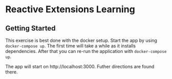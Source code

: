 # Reactive Extensions Learning

## Getting Started

This exercise is best done with the docker setup. Start the app by using
`docker-compose up`. The first time will take a while as it installs
dependencies. 
After that you can re-run the application with `docker-compose up`.

The app will start on http://localhost:3000. Futher directions are found there.
